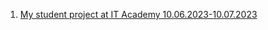 1) [My student project at IT Academy 10.06.2023-10.07.2023](https://www.figma.com/file/71uph8u0Gx7T7MGf04MdCl/%D0%9C%D0%B0%D1%80%D1%88%D1%80%D1%83%D1%82%D1%8B?type=design&node-id=0-1&mode=design&t=XFHPM16M5kIaVeBH-0)
